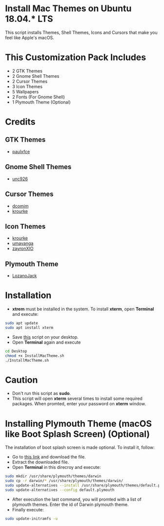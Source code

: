 # Install Mac Themes on Ubuntu 18.04.* LTS
This script installs Themes, Shell Themes, Icons and Cursors that make you feel like Apple's macOS.

# This Customization Pack Includes
- 2 GTK Themes
- 2 Gnome Shell Themes
- 2 Cursor Themes
- 3 Icon Themes
- 5 Wallpapers
- 2 Fonts (For Gnome Shell)
- 1 Plymouth Theme (Optional)

# Credits
## GTK Themes
- [paulxfce](https://www.gnome-look.org/p/1241688/)
## Gnome Shell Themes
- [unc926](https://www.gnome-look.org/p/1213208/)
## Cursor Themes
- [dcomim](https://www.gnome-look.org/p/1241071/)
- [krourke](https://www.gnome-look.org/p/1148692/)
## Icon Themes
- [krourke](https://www.gnome-look.org/p/1148695/)
- [umayanga](https://www.gnome-look.org/p/1102582/)
- [zayronXIO](https://www.gnome-look.org/p/1210856/)
## Plymouth Theme
- [LozanoJack](https://www.gnome-look.org/p/1009320/)

# Installation
- **xtrem** must be installed in the system. To install **xterm**, open **Terminal** and execute:
```bash
sudo apt update
sudo apt install xterm
```
- Save [this](https://github.com/debugster/GnomeTweaks/blob/master/InstallMacTheme.sh) script on your desktop.
- Open **Terminal** again and execute
```bash
cd Desktop
chmod +x InstallMacTheme.sh
./InstallMacTheme.sh
```

# Caution
- Don't run this script as **sudo**.
- This script will open **xterm** several times to install some required packages. When promted, enter your password on **xterm** window.

# Installing Plymouth Theme (macOS like Boot Splash Screen) (Optional)
The installation of boot splash screen is made optional. To install it, follow:
- Go to [this link](https://www.dropbox.com/s/42mx0in9fbt8bvu/Apple-Darwin-For-Plymouth.zip) and download the file.
- Extract the downloaded file.
- Open **Terminal** in this direcroy and execute:
```bash
sudo mkdir /usr/share/plymouth/themes/darwin
sudo cp -r darwin/* /usr/share/plymouth/themes/darwin/
sudo update-alternatives --install /usr/share/plymouth/themes/default.plymouth default.plymouth /usr/share/plymouth/themes/darwin/darwin.plymouth 100
sudo update-alternatives --config default.plymouth
```
- After execution the last command, you will promted with a list of plymouth themes. Enter the id of Darwin plymouth theme.
- Finally execute:
```bash
sudo update-initramfs -u
```
